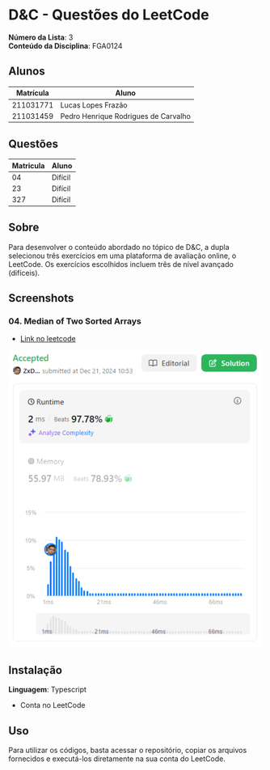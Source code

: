 # D&C - Questões do LeetCode

**Número da Lista**: 3<br>
**Conteúdo da Disciplina**: FGA0124<br>

## Alunos
|Matrícula | Aluno |
| -- | -- |
| 211031771 |  Lucas Lopes Frazão |
| 211031459  |  Pedro Henrique Rodrigues de Carvalho |

## Questões

| Matricula | Aluno   |
| --------- | ------- |
| 04       | Difícil   |
| 23       | Difícil |
| 327       | Difícil |

## Sobre

Para desenvolver o conteúdo abordado no tópico de D&C, a dupla selecionou três exercícios em uma plataforma de avaliação online, o LeetCode. Os exercícios escolhidos incluem três de nível avançado (difíceis).

## Screenshots

### 04. Median of Two Sorted Arrays

- [Link no leetcode](https://leetcode.com/problems/median-of-two-sorted-arrays/description/)

![04_LeetCode](./assets/4.%20Median%20of%20Two%20Sorted%20Arrays.PNG)

## Instalação

**Linguagem**: Typescript<br>

- Conta no LeetCode

## Uso

Para utilizar os códigos, basta acessar o repositório, copiar os arquivos fornecidos e executá-los diretamente na sua conta do LeetCode.




